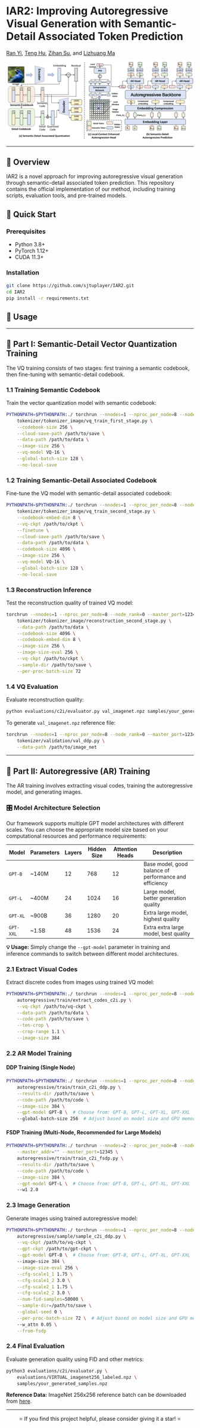 # IAR2: Improving Autoregressive Visual Generation with Semantic-Detail Associated Token Prediction


<!-- <br> -->
[Ran Yi](https://yiranran.github.io/),
[Teng Hu](https://github.com/sjtuplayer), 
[Zihan Su](./), 
and [Lizhuang Ma](https://dmcv.sjtu.edu.cn/) 
<!-- <br> -->

<div align="center">

![IAR2](figs/img.png)

</div>

---

## 📖 Overview

IAR2 is a novel approach for improving autoregressive visual generation through semantic-detail associated token prediction. This repository contains the official implementation of our method, including training scripts, evaluation tools, and pre-trained models.

## 🚀 Quick Start

### Prerequisites

- Python 3.8+
- PyTorch 1.12+
- CUDA 11.3+

### Installation

```bash
git clone https://github.com/sjtuplayer/IAR2.git
cd IAR2
pip install -r requirements.txt
```

## 🔧 Usage

---

## 🎯 Part I: Semantic-Detail Vector Quantization Training

The VQ training consists of two stages: first training a semantic codebook, then fine-tuning with semantic-detail codebook.

### 1.1 Training Semantic Codebook
Train the vector quantization model with semantic codebook:

```bash
PYTHONPATH=$PYTHONPATH:./ torchrun --nnodes=1 --nproc_per_node=8 --node_rank=0 --master_port=12345 \
    tokenizer/tokenizer_image/vq_train_first_stage.py \
    --codebook-size 256 \
    --cloud-save-path /path/to/save \
    --data-path /path/to/data \
    --image-size 256 \
    --vq-model VQ-16 \
    --global-batch-size 128 \
    --no-local-save
```

### 1.2 Training Semantic-Detail Associated Codebook
Fine-tune the VQ model with semantic-detail associated codebook:

```bash
PYTHONPATH=$PYTHONPATH:./ torchrun --nnodes=1 --nproc_per_node=8 --node_rank=0 --master_port=12345 \
    tokenizer/tokenizer_image/vq_train_second_stage.py \
    --codebook-embed-dim 8 \
    --vq-ckpt /path/to/ckpt \
    --finetune \
    --cloud-save-path /path/to/save \
    --data-path /path/to/data \
    --codebook-size 4096 \
    --image-size 256 \
    --vq-model VQ-16 \
    --global-batch-size 128 \
    --no-local-save
```

### 1.3 Reconstruction Inference
Test the reconstruction quality of trained VQ model:

```bash
torchrun --nnodes=1 --nproc_per_node=8 --node_rank=0 --master_port=12345 \
    tokenizer/tokenizer_image/reconstruction_second_stage.py \
    --data-path /path/to/data \
    --codebook-size 4096 \
    --codebook-embed-dim 8 \
    --image-size 256 \
    --image-size-eval 256 \
    --vq-ckpt /path/to/ckpt \
    --sample-dir /path/to/save \
    --per-proc-batch-size 72
```

### 1.4 VQ Evaluation
Evaluate reconstruction quality:

```bash
python evaluations/c2i/evaluator.py val_imagenet.npz samples/your_generated_samples.npz
```

To generate `val_imagenet.npz` reference file:

```bash
torchrun --nnodes=1 --nproc_per_node=8 --node_rank=0 --master_port=12345 \
    tokenizer/validation/val_ddp.py \
    --data-path /path/to/image_net
```

---

## 🚀 Part II: Autoregressive (AR) Training

The AR training involves extracting visual codes, training the autoregressive model, and generating images.

### 🎛️ Model Architecture Selection

Our framework supports multiple GPT model architectures with different scales. You can choose the appropriate model size based on your computational resources and performance requirements:

| Model | Parameters | Layers | Hidden Size | Attention Heads | Description |
|-------|------------|--------|-------------|-----------------|-------------|
| `GPT-B` | ~140M      | 12 | 768 | 12 | Base model, good balance of performance and efficiency |
| `GPT-L` | ~400M      | 24 | 1024 | 16 | Large model, better generation quality |
| `GPT-XL` | ~900B      | 36 | 1280 | 20 | Extra large model, highest quality |
| `GPT-XXL` | ~1.5B      | 48 | 1536 | 24 | Extra extra large model, best quality |

**💡 Usage:** Simply change the `--gpt-model` parameter in training and inference commands to switch between different model architectures.

### 2.1 Extract Visual Codes
Extract discrete codes from images using trained VQ model:

```bash
PYTHONPATH=$PYTHONPATH:./ torchrun --nnodes=1 --nproc_per_node=8 --node_rank=0 --master_port=12345 \
    autoregressive/train/extract_codes_c2i.py \
    --vq-ckpt /path/to/vq-ckpt \
    --data-path /path/to/data \
    --code-path /path/to/save \
    --ten-crop \
    --crop-range 1.1 \
    --image-size 384
```

### 2.2 AR Model Training

#### DDP Training (Single Node)

```bash
PYTHONPATH=$PYTHONPATH:./ torchrun --nnodes=1 --nproc_per_node=8 --node_rank=0 --master_port=12345 \
    autoregressive/train/train_c2i_ddp.py \
    --results-dir /path/to/save \
    --code-path /path/to/code \
    --image-size 384 \
    --gpt-model GPT-B \  # Choose from: GPT-B, GPT-L, GPT-XL, GPT-XXL
    --global-batch-size 256  # Adjust based on model size and GPU memory
```

#### FSDP Training (Multi-Node, Recommended for Large Models)

```bash
PYTHONPATH=$PYTHONPATH:./ torchrun --nnodes=2 --nproc_per_node=8 --node_rank=0 \
    --master_addr="" --master_port=12345 \
    autoregressive/train/train_c2i_fsdp.py \
    --results-dir /path/to/save \
    --code-path /path/to/code \
    --image-size 384 \
    --gpt-model GPT-L \  # Choose from: GPT-B, GPT-L, GPT-XL, GPT-XXL
    --w1 2.0
```

### 2.3 Image Generation

Generate images using trained autoregressive model:

```bash
PYTHONPATH=$PYTHONPATH:./ torchrun --nnodes=1 --nproc_per_node=8 --node_rank=0 --master_port=12345 \
    autoregressive/sample/sample_c2i_ddp.py \
    --vq-ckpt /path/to/vq-ckpt \
    --gpt-ckpt /path/to/gpt-ckpt \
    --gpt-model GPT-B \  # Choose from: GPT-B, GPT-L, GPT-XL, GPT-XXL
    --image-size 384 \
    --image-size-eval 256 \
    --cfg-scale1_1 1.75 \
    --cfg-scale1_2 3.0 \
    --cfg-scale2_1 1.75 \
    --cfg-scale2_2 3.0 \
    --num-fid-samples=50000 \
    --sample-dir=/path/to/save \
    --global-seed 0 \
    --per-proc-batch-size 72 \  # Adjust based on model size and GPU memory
    --w_attn 0.05 \
    --from-fsdp
```

### 2.4 Final Evaluation
Evaluate generation quality using FID and other metrics:

```bash
python3 evaluations/c2i/evaluator.py \
    evaluations/VIRTUAL_imagenet256_labeled.npz \
    samples/your_generated_samples.npz
```

**Reference Data:** ImageNet 256x256 reference batch can be downloaded from [here](https://openaipublic.blob.core.windows.net/diffusion/jul-2021/ref_batches/imagenet/256/VIRTUAL_imagenet256_labeled.npz).

---

<div align="center">
⭐ If you find this project helpful, please consider giving it a star! ⭐
</div>
